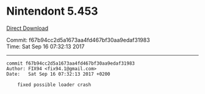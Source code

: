 # Nintendont 5.453
[Direct Download](./Nintendont.zip)

Commit: f67b94cc2d5a1673aa4fd467bf30aa9edaf31983  
Time: Sat Sep 16 07:32:13 2017   

-----

```
commit f67b94cc2d5a1673aa4fd467bf30aa9edaf31983
Author: FIX94 <fix94.1@gmail.com>
Date:   Sat Sep 16 07:32:13 2017 +0200

    fixed possible loader crash
```
